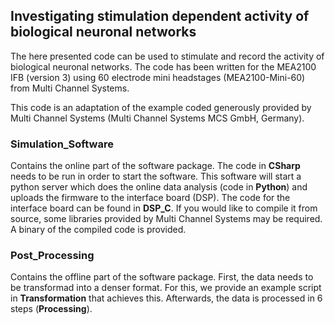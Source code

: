 ## Investigating stimulation dependent activity of biological neuronal networks

The here presented code can be used to stimulate and record the activity of biological neuronal networks. The code has been written for the MEA2100 IFB (version 3) using 60 electrode mini headstages (MEA2100-Mini-60) from Multi Channel Systems.

This code is an adaptation of the example coded generously provided by Multi Channel Systems (Multi Channel Systems MCS GmbH, Germany). 

### Simulation_Software

Contains the online part of the software package. The code in **CSharp** needs to be run in order to start the software. This software will start a python server which does the online data analysis (code in **Python**) and uploads the firmware to the interface board (DSP). The code for the interface board can be found in **DSP_C**. If you would like to compile it from source, some libraries provided by Multi Channel Systems may be required. A binary of the compiled code is provided.

### Post_Processing

Contains the offline part of the software package. First, the data needs to be transformad into a denser format. For this, we provide an example script in **Transformation** that achieves this. Afterwards, the data is processed in 6 steps (**Processing**).
